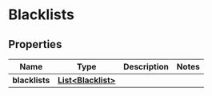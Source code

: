 
# Blacklists

## Properties
Name | Type | Description | Notes
------------ | ------------- | ------------- | -------------
**blacklists** | [**List&lt;Blacklist&gt;**](Blacklist.md) |  | 



